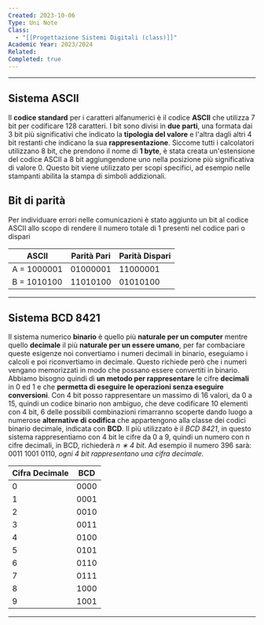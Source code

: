 ```yaml
---
Created: 2023-10-06
Type: Uni Note
Class:
  - "[[Progettazione Sistemi Digitali (class)]]"
Academic Year: 2023/2024
Related: 
Completed: true
---
```

---
## Sistema ASCII

Il **codice standard** per i caratteri alfanumerici è il codice **ASCII** che utilizza 7 bit per codificare 128 caratteri. I bit sono divisi in **due parti**, una formata dai 3 bit più significativi che indicato la **tipologia del valore** e l'altra dagli altri 4 bit restanti che indicano la sua **rappresentazione**. Siccome tutti i calcolatori utilizzano 8 bit, che prendono il nome di **1 byte**, è stata creata un'estensione del codice ASCII a 8 bit aggiungendone uno nella posizione più significativa di valore 0. Questo bit viene utilizzato per scopi specifici, ad esempio nelle stampanti abilita la stampa di simboli addizionali.  

## Bit di parità 
Per individuare errori nelle comunicazioni è stato aggiunto un bit al codice ASCII allo scopo di rendere il numero totale di 1 presenti nel codice pari o dispari  

| ASCII       | Parità Pari | Parità Dispari | 
| ----------- | ----------- | -------------- | 
| A = 1000001 | 01000001    | 11000001       |  
| B = 1010100 | 11010100    | 01010100       |  

---
## Sistema BCD 8421

Il sistema numerico **binario** è quello più **naturale per un computer** mentre quello **decimale** il più **naturale per un essere umano**, per far combaciare queste esigenze noi convertiamo i numeri decimali in binario, eseguiamo i calcoli e poi riconvertiamo in decimale. Questo richiede però che i numeri vengano memorizzati in modo che possano essere convertiti in binario. Abbiamo bisogno quindi di **un metodo per rappresentare** le cifre **decimali** in 0 ed 1 e che **permetta di eseguire le operazioni senza eseguire conversioni**. Con 4 bit posso rappresentare un massimo di 16 valori, da 0 a 15, quindi un codice binario non ambiguo, che deve codificare 10 elementi con 4 bit, 6 delle possibili combinazioni rimarranno scoperte dando luogo a numerose **alternative di codifica** che appartengono alla classe dei codici binario decimale, indicata con **BCD**. Il più utilizzato è il  *BCD 8421*, in questo sistema rappresentiamo con 4 bit le cifre da 0 a 9, quindi un numero con n cifre decimali, in BCD, richiederà *n ∗ 4 bit*. Ad esempio il numero 396 sarà: 0011 1001 0110, *ogni 4 bit rappresentano una cifra decimale*. 

| Cifra Decimale | BCD |
| ---- | ---- |
| 0 | 0000 |
| 1 | 0001 |
| 2 | 0010 |
| 3 | 0011 |
| 4 | 0100 |
| 5 | 0101 |
| 6 | 0110 |
| 7 | 0111 |
| 8 | 1000 |
| 9 | 1001 |

---